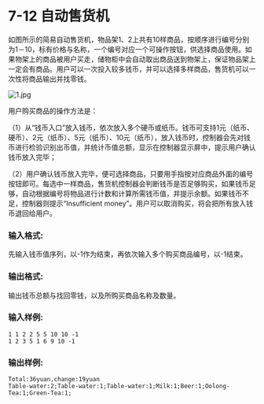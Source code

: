 # 7-12 自动售货机
如图所示的简易自动售货机，物品架1、2上共有10样商品，按顺序进行编号分别为1－10，标有价格与名称，一个编号对应一个可操作按钮，供选择商品使用。如果物架上的商品被用户买走，储物柜中会自动取出商品送到物架上，保证物品架上一定会有商品。用户可以一次投入较多钱币，并可以选择多样商品，售货机可以一次性将商品输出并找零钱。

![1.jpg](https://images.ptausercontent.com/e2bba5b3-dd4a-44fe-8aaf-51a520f3c2cf.jpg)

用户购买商品的操作方法是：

（1）从“钱币入口”放入钱币，依次放入多个硬币或纸币。钱币可支持1元（纸币、硬币）、2元（纸币）、5元（纸币）、10元（纸币），放入钱币时，控制器会先对钱币进行检验识别出币值，并统计币值总额，显示在控制器显示屏中，提示用户确认钱币放入完毕；

（2）用户确认钱币放入完毕，便可选择商品，只要用手指按对应商品外面的编号按钮即可。每选中一样商品，售货机控制器会判断钱币是否足够购买，如果钱币足够，自动根据编号将物品进行计数和计算所需钱币值，并提示余额。如果钱币不足，控制器则提示“Insufficient
money”。用户可以取消购买，将会把所有放入钱币退回给用户。

### 输入格式:

先输入钱币值序列，以-1作为结束，再依次输入多个购买商品编号，以-1结束。

### 输出格式:

输出钱币总额与找回零钱，以及所购买商品名称及数量。

### 输入样例:

    
    
    1 1 2 2 5 5 10 10 -1
    1 2 3 5 1 6 9 10 -1
    

### 输出样例:

    
    
    Total:36yuan,change:19yuan
    Table-water:2;Table-water:1;Table-water:1;Milk:1;Beer:1;Oolong-Tea:1;Green-Tea:1;
    

